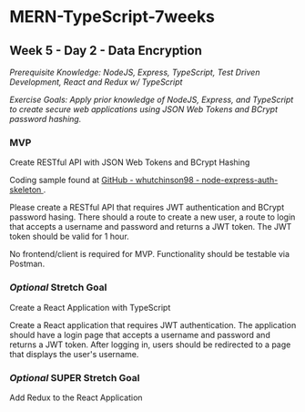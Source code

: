 # MERN-TypeScript-7weeks

## Week 5 - Day 2 - Data Encryption

*Prerequisite Knowledge: NodeJS, Express, TypeScript, Test Driven Development, React and Redux w/ TypeScript*

*Exercise Goals: Apply prior knowledge of NodeJS, Express, and TypeScript to create secure web applications using JSON Web Tokens and BCrypt password hashing.*

### MVP
Create RESTful API with JSON Web Tokens and BCrypt Hashing

Coding sample found at [GitHub - whutchinson98 - node-express-auth-skeleton ](https://github.com/whutchinson98/node-express-auth-skeleton). 

Please create a RESTful API that requires JWT authentication and BCrypt password hasing. There should a route to create a new user, a route to login that accepts a username and password and returns a JWT token. The JWT token should be valid for 1 hour.

No frontend/client is required for MVP. Functionality should be testable via Postman. 

### *Optional* Stretch Goal
Create a React Application with TypeScript

Create a React application that requires JWT authentication. The application should have a login page that accepts a username and password and returns a JWT token. After logging in, users should be redirected to a page that displays the user's username.

### *Optional* SUPER Stretch Goal
Add Redux to the React Application
